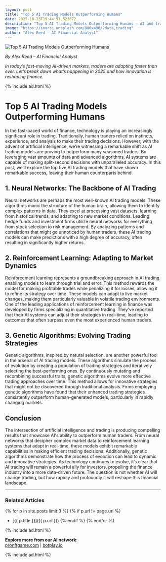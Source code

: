 ```yaml
---
layout: post
title: "Top 5 AI Trading Models Outperforming Humans"
date: 2025-10-23T19:44:51.523072
description: "Top 5 AI Trading Models Outperforming Humans — AI and trading insights for modern investors."
image: "https://source.unsplash.com/800x400/?data,trading"
author: "Alex Reed – AI Financial Analyst"
---
```

![Top 5 AI Trading Models Outperforming Humans](https://source.unsplash.com/800x400/?data,trading)

*By Alex Reed – AI Financial Analyst*

_In today’s fast-moving AI-driven markets, traders are adapting faster than ever. Let’s break down what’s happening in 2025 and how innovation is reshaping finance._

{% include ad.html %}

# Top 5 AI Trading Models Outperforming Humans

In the fast-paced world of finance, technology is playing an increasingly significant role in trading. Traditionally, human traders relied on instincts, experience, and analysis to make their trading decisions. However, with the advent of artificial intelligence, we’re witnessing a remarkable shift as AI trading models are proving to outperform many seasoned traders. By leveraging vast amounts of data and advanced algorithms, AI systems are capable of making split-second decisions with unparalleled accuracy. In this post, we’ll explore the top five AI trading models that have shown remarkable success, leaving their human counterparts behind.

## 1. Neural Networks: The Backbone of AI Trading

Neural networks are perhaps the most well-known AI trading models. These algorithms mimic the structure of the human brain, allowing them to identify complex patterns in data. They excel at processing vast datasets, learning from historical trends, and adapting to new market conditions. Leading hedge funds and investment firms utilize neural networks for everything from stock selection to risk management. By analyzing patterns and correlations that might go unnoticed by human traders, these AI trading models can make predictions with a high degree of accuracy, often resulting in significantly higher returns.

## 2. Reinforcement Learning: Adapting to Market Dynamics

Reinforcement learning represents a groundbreaking approach in AI trading, enabling models to learn through trial and error. This method rewards the model for making profitable trades while penalizing it for losses, allowing it to refine its strategy over time. These models can adapt to live market changes, making them particularly valuable in volatile trading environments. One of the leading applications of reinforcement learning in finance was developed by firms specializing in quantitative trading. They've reported that their AI systems can adjust their strategies in real-time, leading to outcomes that often surpass even the most experienced human traders.

## 3. Genetic Algorithms: Evolving Trading Strategies

Genetic algorithms, inspired by natural selection, are another powerful tool in the arsenal of AI trading models. These algorithms simulate the process of evolution by creating a population of trading strategies and iteratively selecting the best-performing ones. By continuously mutating and recombining successful traits, genetic algorithms evolve more effective trading approaches over time. This method allows for innovative strategies that might not be discovered through traditional analysis. Firms employing genetic algorithms have found that their enhanced trading strategies consistently outperform human-generated models, particularly in rapidly changing markets.

## Conclusion

The intersection of artificial intelligence and trading is producing compelling results that showcase AI's ability to outperform human traders. From neural networks that decipher complex market data to reinforcement learning systems that adapt in real-time, these models exhibit remarkable capabilities in making efficient trading decisions. Additionally, genetic algorithms demonstrate how the process of evolution can lead to dynamic and innovative strategies. As technology continues to evolve, it’s clear that AI trading will remain a powerful ally for investors, propelling the finance industry into a more data-driven future. The question is not whether AI will change trading, but how rapidly and profoundly it will reshape this financial landscape.

---

### Related Articles
{% for p in site.posts limit:3 %}
  {% if p.url != page.url %}
  - [{{ p.title }}]({{ p.url }})
  {% endif %}
{% endfor %}

{% include ad.html %}

**Explore more from our AI network:**  
[pronftgame.com](https://pronftgame.com) | [botplay.io](https://botplay.io)

{% include ad.html %}

